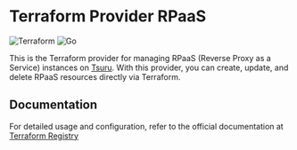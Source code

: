 # Terraform Provider RPaaS

![Terraform](https://img.shields.io/badge/terraform-%235835CC.svg?&style=for-the-badge&logo=terraform&logoColor=white)
![Go](https://img.shields.io/badge/go-%2300ADD8.svg?&style=for-the-badge&logo=go&logoColor=white)

This is the Terraform provider for managing RPaaS (Reverse Proxy as a Service) instances on [Tsuru](https://tsuru.io/). With this provider, you can create, update, and delete RPaaS resources directly via Terraform.

## Documentation

For detailed usage and configuration, refer to the official documentation at [Terraform Registry](https://registry.terraform.io/providers/tsuru/rpaas/latest)
